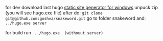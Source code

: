 for dev 
download last hugo 
[static site generator for windows](https://github.com/gohugoio/hugo/releases/download/v0.121.1/hugo_extended_0.121.1_windows-amd64.zip)
unpuck zip (you will see hugo.exe file)
after do:
```git clone git@github.com:goshva/snakeword.git```
go to folder snakeword and:
``` ../hugo.exe server```

for build run
``` ../hugo.exe  (withouut server)``` 
